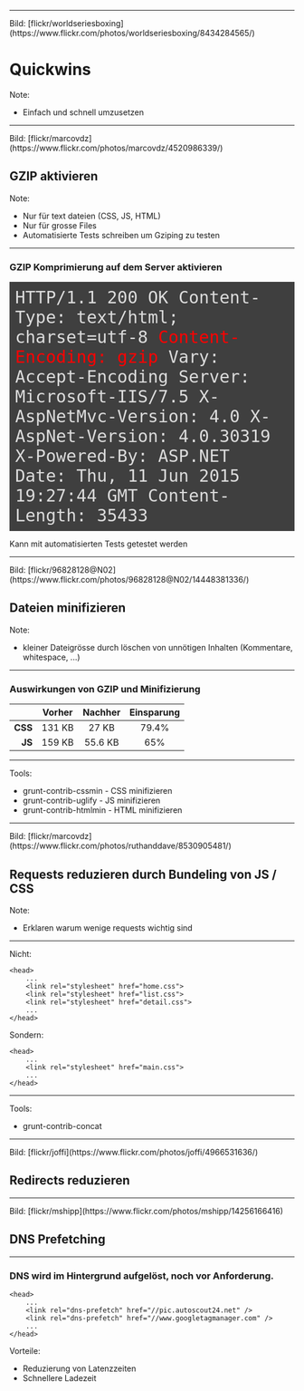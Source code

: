 ﻿<!-- .slide: data-background="assets/maps/map_final_1.jpg" class="bg-contain" -->

---

<!-- .slide: data-background="assets/08.jpg" -->
<div class="attribution">Bild: [flickr/worldseriesboxing](https://www.flickr.com/photos/worldseriesboxing/8434284565/)</div>

# Quickwins

Note:
- Einfach und schnell umzusetzen

---

<!-- .slide: data-background="assets/10.jpg" -->
<div class="attribution">Bild: [flickr/marcovdz](https://www.flickr.com/photos/marcovdz/4520986339/)</div>

## GZIP aktivieren

Note:
- Nur für text dateien (CSS, JS, HTML)
- Nur für grosse Files
- Automatisierte Tests schreiben um Gziping zu testen

---

### GZIP Komprimierung auf dem Server aktivieren

<div style="font-family: monospace; color: #DCDCDC; background: #3F3F3F; text-align: left; font-size: 30px; padding: 10px;">
HTTP/1.1 200 OK  
Content-Type: text/html; charset=utf-8  
<span style="color: red;">Content-Encoding: gzip</span>  
Vary: Accept-Encoding  
Server: Microsoft-IIS/7.5  
X-AspNetMvc-Version: 4.0  
X-AspNet-Version: 4.0.30319  
X-Powered-By: ASP.NET  
Date: Thu, 11 Jun 2015 19:27:44 GMT  
Content-Length: 35433
</div>

Kann mit automatisierten Tests getestet werden

---

<!-- .slide: data-background="assets/09.jpg" -->
<div class="attribution">Bild: [flickr/96828128@N02](https://www.flickr.com/photos/96828128@N02/14448381336/)</div>

## Dateien minifizieren

Note:
- kleiner Dateigrösse durch löschen von unnötigen Inhalten (Kommentare, whitespace, ...)

---

### Auswirkungen von GZIP und Minifizierung

<table>
  <thead>
    <tr>
      <th style="text-align: right">&nbsp;</th>
      <th style="text-align: center">Vorher</th>
      <th style="text-align: center">Nachher</th>
      <th style="text-align: center">Einsparung</th>
    </tr>
  </thead>
  <tbody>
    <tr>
      <td style="text-align: right"><strong>CSS</strong></td>
      <td style="text-align: center">131 KB</td>
      <td style="text-align: center">27 KB</td>
      <td style="text-align: center">79.4%</td>
    </tr>
    <tr>
      <td style="text-align: right"><strong>JS</strong></td>
      <td style="text-align: center">159 KB</td>
      <td style="text-align: center">55.6 KB</td>
      <td style="text-align: center">65%</td>
    </tr>
  </tbody>
</table>

---

Tools:

- grunt-contrib-cssmin - CSS minifizieren
- grunt-contrib-uglify - JS minifizieren
- grunt-contrib-htmlmin - HTML minifizieren

---

<!-- .slide: data-background="assets/11.jpg" -->
<div class="attribution">Bild: [flickr/marcovdz](https://www.flickr.com/photos/ruthanddave/8530905481/)</div>

## Requests reduzieren durch Bundeling von JS / CSS

Note:
- Erklaren warum wenige requests wichtig sind

---

Nicht:
```
<head>
	...
	<link rel="stylesheet" href="home.css">
	<link rel="stylesheet" href="list.css">
	<link rel="stylesheet" href="detail.css">
	...
</head>
```

Sondern:
```
<head>
	...
	<link rel="stylesheet" href="main.css">
	...
</head>
```

---

Tools:

- grunt-contrib-concat

---

<!-- .slide: data-background="assets/12.jpg" -->
<div class="attribution">Bild: [flickr/joffi](https://www.flickr.com/photos/joffi/4966531636/)</div>

## Redirects reduzieren

---

<!-- .slide: data-background="assets/fetch.jpg" -->
<div class="attribution">Bild: [flickr/mshipp](https://www.flickr.com/photos/mshipp/14256166416)</div>

## DNS Prefetching

---

### DNS wird im Hintergrund aufgelöst, noch vor Anforderung.  

```
<head>
	...
	<link rel="dns-prefetch" href="//pic.autoscout24.net" />
	<link rel="dns-prefetch" href="//www.googletagmanager.com" />
	...
</head>
```

Vorteile:

- Reduzierung von Latenzzeiten
- Schnellere Ladezeit